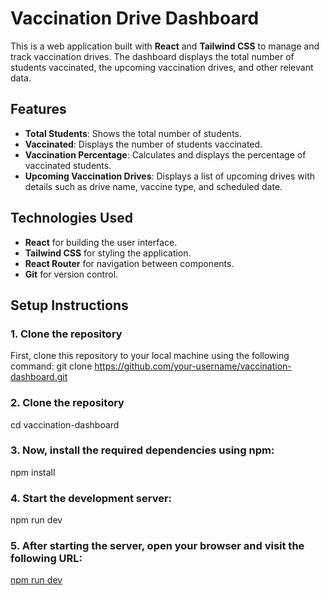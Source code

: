 # Vaccination Drive Dashboard

This is a web application built with **React** and **Tailwind CSS** to manage and track vaccination drives. The dashboard displays the total number of students vaccinated, the upcoming vaccination drives, and other relevant data.

## Features

- **Total Students**: Shows the total number of students.
- **Vaccinated**: Displays the number of students vaccinated.
- **Vaccination Percentage**: Calculates and displays the percentage of vaccinated students.
- **Upcoming Vaccination Drives**: Displays a list of upcoming drives with details such as drive name, vaccine type, and scheduled date.

## Technologies Used

- **React** for building the user interface.
- **Tailwind CSS** for styling the application.
- **React Router** for navigation between components.
- **Git** for version control.

## Setup Instructions

### 1. Clone the repository
First, clone this repository to your local machine using the following command:
git clone https://github.com/your-username/vaccination-dashboard.git

### 2. Clone the repository
cd vaccination-dashboard

### 3. Now, install the required dependencies using npm:
npm install

### 4. Start the development server:
npm run dev

### 5. After starting the server, open your browser and visit the following URL:
[npm run dev](http://localhost:3000)

